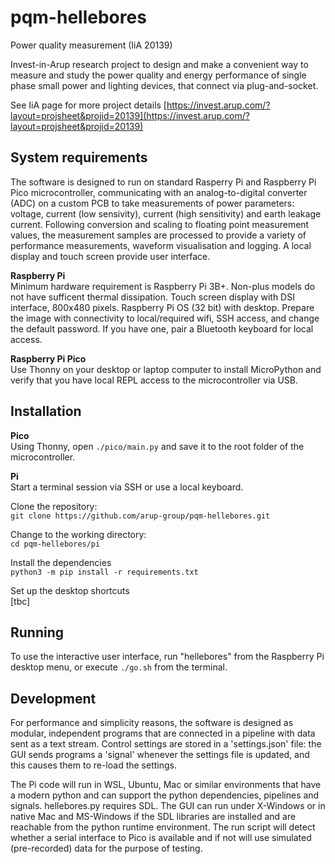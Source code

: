 # pqm-hellebores
Power quality measurement (IiA 20139)

Invest-in-Arup research project to design and make a convenient way to measure and study the power quality and energy performance of single phase small power and lighting devices, that connect via plug-and-socket.

See IiA page for more project details [https://invest.arup.com/?layout=projsheet&projid=20139](https://invest.arup.com/?layout=projsheet&projid=20139)

## System requirements
The software is designed to run on standard Rasperry Pi and Raspberry Pi Pico microcontroller, communicating with an analog-to-digital converter (ADC) on a custom PCB to take measurements of power parameters: voltage, current (low sensivity), current (high sensitivity) and earth leakage current. Following conversion and scaling to floating point measurement values, the measurement samples are processed to provide a variety of performance measurements, waveform visualisation and logging. A local display and touch screen provide user interface.

**Raspberry Pi**  
Minimum hardware requirement is Raspberry Pi 3B+. Non-plus models do not have sufficent thermal dissipation. Touch screen display with DSI interface, 800x480 pixels. Raspberry Pi OS (32 bit) with desktop. Prepare the image with connectivity to local/required wifi, SSH access, and change the default password. If you have one, pair a Bluetooth keyboard for local access.

**Raspberry Pi Pico**  
Use Thonny on your desktop or laptop computer to install MicroPython and verify that you have local REPL access to the microcontroller via USB.

## Installation
**Pico**  
Using Thonny, open `./pico/main.py` and save it to the root folder of the microcontroller.

**Pi**  
Start a terminal session via SSH or use a local keyboard.  

Clone the repository:  
`git clone https://github.com/arup-group/pqm-hellebores.git`

Change to the working directory:  
`cd pqm-hellebores/pi`

Install the dependencies  
`python3 -m pip install -r requirements.txt`

Set up the desktop shortcuts  
[tbc]

## Running
To use the interactive user interface, run "hellebores" from the Raspberry Pi desktop menu, or execute `./go.sh` from the terminal.

## Development
For performance and simplicity reasons, the software is designed as modular, independent programs that are connected in a pipeline with data sent as a text stream. Control settings are stored in a 'settings.json' file: the GUI sends programs a 'signal' whenever the settings file is updated, and this causes them to re-load the settings.

The Pi code will run in WSL, Ubuntu, Mac or similar environments that have a modern python and can support the python dependencies, pipelines and signals. hellebores.py requires SDL. The GUI can run under X-Windows or in native Mac and MS-Windows if the SDL libraries are installed and are reachable from the python runtime environment. The run script will detect whether a serial interface to Pico is available and if not will use simulated (pre-recorded) data for the purpose of testing.


